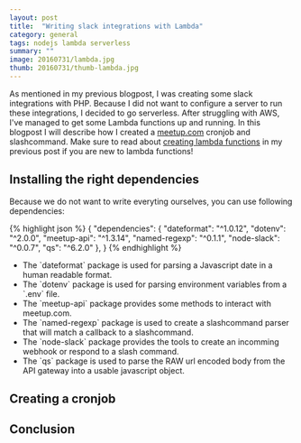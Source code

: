 ```yaml
---
layout: post
title:  "Writing slack integrations with Lambda"
category: general
tags: nodejs lambda serverless
summary: ""
image: 20160731/lambda.jpg
thumb: 20160731/thumb-lambda.jpg
---
```


<p>
    As mentioned in my previous blogpost, I was creating some slack integrations with PHP.
    Because I did not want to configure a server to run these integrations, I decided to go serverless.
    After struggling with AWS, I've managed to get some Lambda functions up and running.
    In this blogpost I will describe how I created a <a href="https://www.meetup.com/" target="_blank">meetup.com</a> cronjob and slashcommand.
    Make sure to read about <a href="/blog/writing-your-first-nodjs-lambda-function/">creating lambda functions</a> 
    in my previous post if you are new to lambda functions!
</p>

<h2>Installing the right dependencies</h2>

<p>
    Because we do not want to write everyting ourselves, you can use following dependencies:
</p>

{% highlight json %}
{
  "dependencies": {
    "dateformat": "^1.0.12",
    "dotenv": "^2.0.0",
    "meetup-api": "^1.3.14",
    "named-regexp": "^0.1.1",
    "node-slack": "^0.0.7",
    "qs": "^6.2.0"
  },
}
{% endhighlight %}

<ul>
    <li>The `dateformat` package is used for parsing a Javascript date in a human readable format.</li>
    <li>The `dotenv` package is used for parsing environment variables from a `.env` file.</li>
    <li>The `meetup-api` package provides some methods to interact with meetup.com.</li>
    <li>The `named-regexp` package is used to create a slashcommand parser that will match a callback to a slashcommand.</li>
    <li>The `node-slack` package provides the tools to create an incomming webhook or respond to a slash command.</li>
    <li>The `qs` package is used to parse the RAW url encoded body from the API gateway into a usable javascript object.</li>
</ul>

<h2>Creating a cronjob</h2>





<h2>Conclusion</h2>

<p>
</p>
